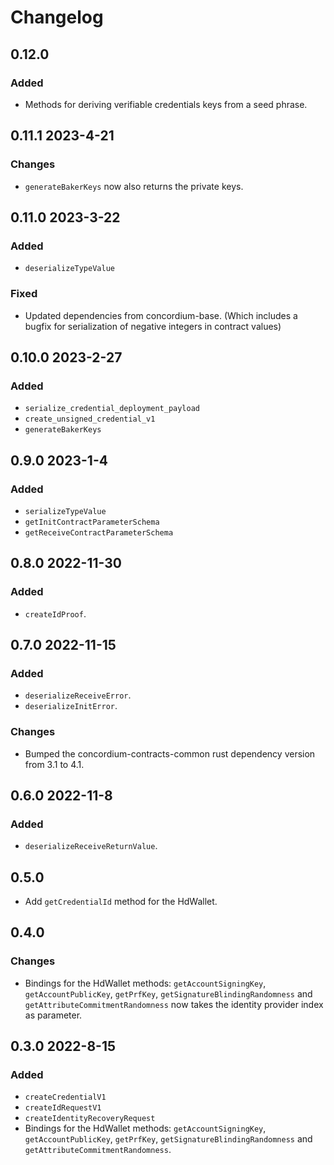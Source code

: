 # Changelog

## 0.12.0

### Added

- Methods for deriving verifiable credentials keys from a seed phrase.

## 0.11.1 2023-4-21

### Changes

- `generateBakerKeys` now also returns the private keys.

## 0.11.0 2023-3-22

### Added

- `deserializeTypeValue`

### Fixed

- Updated dependencies from concordium-base. (Which includes a bugfix for serialization of negative integers in contract values)

## 0.10.0 2023-2-27

### Added

- `serialize_credential_deployment_payload`
- `create_unsigned_credential_v1`
- `generateBakerKeys`

## 0.9.0 2023-1-4

### Added

- `serializeTypeValue`
- `getInitContractParameterSchema`
- `getReceiveContractParameterSchema`

## 0.8.0 2022-11-30

### Added

- `createIdProof`.

## 0.7.0 2022-11-15

### Added

- `deserializeReceiveError`.
- `deserializeInitError`.

### Changes

- Bumped the concordium-contracts-common rust dependency version from 3.1 to 4.1.

## 0.6.0 2022-11-8

### Added

- `deserializeReceiveReturnValue`.

## 0.5.0

- Add `getCredentialId` method for the HdWallet.

## 0.4.0

### Changes

-  Bindings for the HdWallet methods: `getAccountSigningKey`, `getAccountPublicKey`, `getPrfKey`, `getSignatureBlindingRandomness` and `getAttributeCommitmentRandomness` now takes the identity provider index as parameter.

## 0.3.0 2022-8-15

### Added

- `createCredentialV1`
- `createIdRequestV1`
- `createIdentityRecoveryRequest`
-  Bindings for the HdWallet methods: `getAccountSigningKey`, `getAccountPublicKey`, `getPrfKey`, `getSignatureBlindingRandomness` and `getAttributeCommitmentRandomness`.
